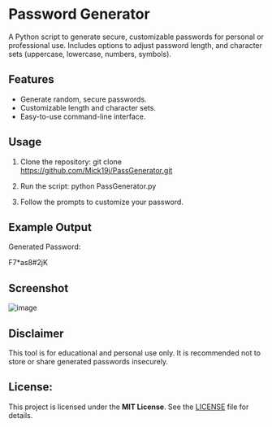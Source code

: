 # Password Generator

A Python script to generate secure, customizable passwords for personal or professional use. Includes options to adjust password length, and character sets (uppercase, lowercase, numbers, symbols).

## Features
- Generate random, secure passwords.
- Customizable length and character sets.
- Easy-to-use command-line interface.

## Usage
1. Clone the repository:
git clone https://github.com/Mick19j/PassGenerator.git

3. Run the script:
python PassGenerator.py

4. Follow the prompts to customize your password.

## Example Output
Generated Password:

F7*as8#2jK

## Screenshot
![image](https://github.com/user-attachments/assets/4d2831e3-1476-4c88-90fe-8fa765281409)

## Disclaimer
This tool is for educational and personal use only. It is recommended not to store or share generated passwords insecurely.

## License:
This project is licensed under the **MIT License**. See the [LICENSE](LICENSE) file for details.
